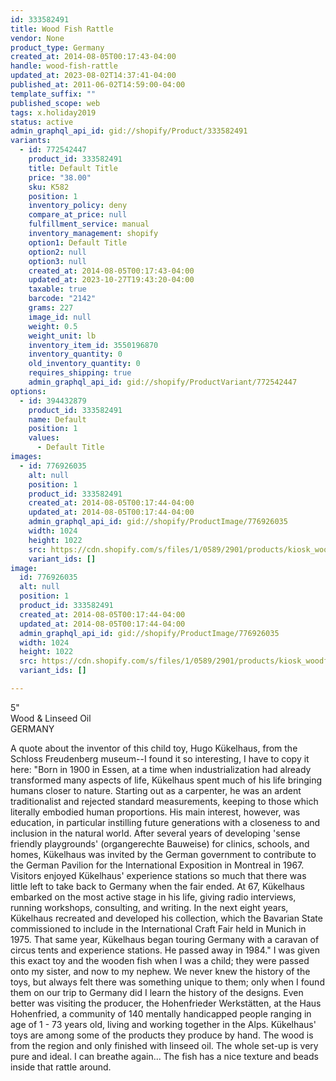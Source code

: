 ```yaml
---
id: 333582491
title: Wood Fish Rattle
vendor: None
product_type: Germany
created_at: 2014-08-05T00:17:43-04:00
handle: wood-fish-rattle
updated_at: 2023-08-02T14:37:41-04:00
published_at: 2011-06-02T14:59:00-04:00
template_suffix: ""
published_scope: web
tags: x.holiday2019
status: active
admin_graphql_api_id: gid://shopify/Product/333582491
variants:
  - id: 772542447
    product_id: 333582491
    title: Default Title
    price: "38.00"
    sku: K582
    position: 1
    inventory_policy: deny
    compare_at_price: null
    fulfillment_service: manual
    inventory_management: shopify
    option1: Default Title
    option2: null
    option3: null
    created_at: 2014-08-05T00:17:43-04:00
    updated_at: 2023-10-27T19:43:20-04:00
    taxable: true
    barcode: "2142"
    grams: 227
    image_id: null
    weight: 0.5
    weight_unit: lb
    inventory_item_id: 3550196870
    inventory_quantity: 0
    old_inventory_quantity: 0
    requires_shipping: true
    admin_graphql_api_id: gid://shopify/ProductVariant/772542447
options:
  - id: 394432879
    product_id: 333582491
    name: Default
    position: 1
    values:
      - Default Title
images:
  - id: 776926035
    alt: null
    position: 1
    product_id: 333582491
    created_at: 2014-08-05T00:17:44-04:00
    updated_at: 2014-08-05T00:17:44-04:00
    admin_graphql_api_id: gid://shopify/ProductImage/776926035
    width: 1024
    height: 1022
    src: https://cdn.shopify.com/s/files/1/0589/2901/products/kiosk_woodfish.tif.jpeg?v=1407212264
    variant_ids: []
image:
  id: 776926035
  alt: null
  position: 1
  product_id: 333582491
  created_at: 2014-08-05T00:17:44-04:00
  updated_at: 2014-08-05T00:17:44-04:00
  admin_graphql_api_id: gid://shopify/ProductImage/776926035
  width: 1024
  height: 1022
  src: https://cdn.shopify.com/s/files/1/0589/2901/products/kiosk_woodfish.tif.jpeg?v=1407212264
  variant_ids: []

---
```


5"  
Wood & Linseed Oil  
GERMANY

A quote about the inventor of this child toy, Hugo Kükelhaus, from the Schloss Freudenberg museum--I found it so interesting, I have to copy it here: "Born in 1900 in Essen, at a time when industrialization had already transformed many aspects of life, Kükelhaus spent much of his life bringing humans closer to nature. Starting out as a carpenter, he was an ardent traditionalist and rejected standard measurements, keeping to those which literally embodied human proportions. His main interest, however, was education, in particular instilling future generations with a closeness to and inclusion in the natural world. After several years of developing 'sense friendly playgrounds' (organgerechte Bauweise) for clinics, schools, and homes, Kükelhaus was invited by the German government to contribute to the German Pavilion for the International Exposition in Montreal in 1967. Visitors enjoyed Kükelhaus' experience stations so much that there was little left to take back to Germany when the fair ended. At 67, Kükelhaus embarked on the most active stage in his life, giving radio interviews, running workshops, consulting, and writing. In the next eight years, Kükelhaus recreated and developed his collection, which the Bavarian State commissioned to include in the International Craft Fair held in Munich in 1975. That same year, Kükelhaus began touring Germany with a caravan of circus tents and experience stations. He passed away in 1984." I was given this exact toy and the wooden fish when I was a child; they were passed onto my sister, and now to my nephew. We never knew the history of the toys, but always felt there was something unique to them; only when I found them on our trip to Germany did I learn the history of the designs. Even better was visiting the producer, the Hohenfrieder Werkstätten, at the Haus Hohenfried, a community of 140 mentally handicapped people ranging in age of 1 - 73 years old, living and working together in the Alps. Kükelhaus' toys are among some of the products they produce by hand. The wood is from the region and only finished with linseed oil. The whole set-up is very pure and ideal. I can breathe again... The fish has a nice texture and beads inside that rattle around.